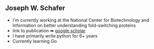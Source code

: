 ## Joseph W. Schafer

- I'm currently working at the National Center for Biotechnology and Information on better understanding fold-switching proteins
- link to publication ➡ [google scholar](https://scholar.google.com/citations?user=ijZ4diQAAAAJ&hl=en&oi=ao)
- I have primarily write python for 6+ years
- Currently learning Go

<!--
**JWSch4fer/JWSch4fer** is a ✨ _special_ ✨ repository because its `README.md` (this file) appears on your GitHub profile.

Here are some ideas to get you started:

- 🔭 I’m currently working on ...
- 🌱 I’m currently learning ...
- 👯 I’m looking to collaborate on ...
- 🤔 I’m looking for help with ...
- 💬 Ask me about ...
- 📫 How to reach me: ...
- 😄 Pronouns: ...
- ⚡ Fun fact: ...
-->
